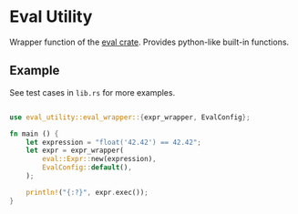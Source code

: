 # Eval Utility

Wrapper function of the [eval crate](https://crates.io/crates/eval). Provides python-like built-in functions.


## Example

See test cases in `lib.rs` for more examples.

```rust

use eval_utility::eval_wrapper::{expr_wrapper, EvalConfig};

fn main () {
    let expression = "float('42.42') == 42.42";
    let expr = expr_wrapper(
        eval::Expr::new(expression),
        EvalConfig::default(),
    );

    println!("{:?}", expr.exec());
}

```

